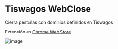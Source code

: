 # Tiswagos WebClose
Cierra pestañas con dominios definidos en Tiswagos

Extensión en [Chrome Web Store](https://chrome.google.com/webstore/detail/tiswagos-webclose/lgfkfdcglekohcdghngajnageicebnki)

![image](https://user-images.githubusercontent.com/54257745/164280164-58820b21-2de8-47a9-b964-0c618f019d02.png)

